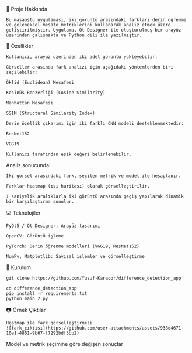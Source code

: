 📌 Proje Hakkında

    Bu masaüstü uygulaması, iki görüntü arasındaki farkları derin öğrenme ve geleneksel mesafe metriklerini kullanarak analiz etmek üzere geliştirilmiştir. Uygulama, Qt Designer ile oluşturulmuş bir arayüz üzerinden çalışmakta ve Python dili ile yazılmıştır.

🔧 Özellikler
  
    Kullanıcı, arayüz üzerinden iki adet görüntü yükleyebilir.
    
    Görseller arasında fark analizi için aşağıdaki yöntemlerden biri seçilebilir:
    
    Öklid (Euclidean) Mesafesi
    
    Kosinüs Benzerliği (Cosine Similarity)
    
    Manhattan Mesafesi
    
    SSIM (Structural Similarity Index)
    
    Derin özellik çıkarımı için iki farklı CNN modeli desteklenmektedir:
    
    ResNet152
    
    VGG19
    
    Kullanıcı tarafından eşik değeri belirlenebilir.
    
  Analiz sonucunda:
  
    İki görsel arasındaki fark, seçilen metrik ve model ile hesaplanır.
    
    Farklar heatmap (ısı haritası) olarak görselleştirilir.
    
    1 saniyelik aralıklarla iki görüntü arasında geçiş yapılarak dinamik bir karşılaştırma sunulur.

💻 Teknolojiler
    
    PyQt5 / Qt Designer: Arayüz tasarımı
    
    OpenCV: Görüntü işleme
    
    PyTorch: Derin öğrenme modelleri (VGG19, ResNet152)
    
    NumPy, Matplotlib: Sayısal işlemler ve görselleştirme

📂 Kurulum

    git clone https://github.com/Yusuf-Karacor/difference_detection_app
    
    cd difference_detection_app
    pip install -r requirements.txt
    python main_2.py


📷 Örnek Çıktılar

    Heatmap ile fark görselleştirmesi
    ![fark_çıktısı](https://github.com/user-attachments/assets/938d4671-10a1-4861-9b67-f7292bdf3bb2)

Model ve metrik seçimine göre değişen sonuçlar
